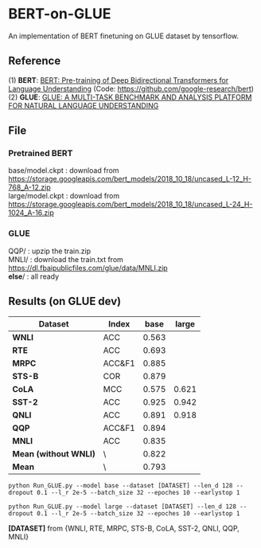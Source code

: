 # BERT-on-GLUE
An implementation of BERT finetuning on GLUE dataset by tensorflow.

## Reference
(1) **BERT**: [BERT: Pre-training of Deep Bidirectional Transformers for Language Understanding](https://arxiv.org/pdf/1810.04805.pdf) (Code: https://github.com/google-research/bert)   
(2) **GLUE**: [GLUE: A MULTI-TASK BENCHMARK AND ANALYSIS PLATFORM FOR NATURAL LANGUAGE UNDERSTANDING](https://arxiv.org/pdf/1804.07461v2.pdf)

## File
### Pretrained BERT
base/model.ckpt  : download from https://storage.googleapis.com/bert_models/2018_10_18/uncased_L-12_H-768_A-12.zip  
large/model.ckpt : download from https://storage.googleapis.com/bert_models/2018_10_18/uncased_L-24_H-1024_A-16.zip  
### GLUE
QQP/ : upzip the train.zip  
MNLI/ : download the train.txt from https://dl.fbaipublicfiles.com/glue/data/MNLI.zip   
**else**/ : all ready

## Results (on GLUE dev) 
|**Dataset**| **Index** | **base** |**large**|
|     --    |   --   |    --   |    --    | 
| **WNLI**  |   ACC  | 0.563 | |
| **RTE**   |   ACC  | 0.693 | |
| **MRPC**  | ACC&F1 | 0.885 | |
| **STS-B** |   COR  | 0.879 | |
| **CoLA**  |   MCC  | 0.575 | 0.621 |
| **SST-2** |   ACC  | 0.925 | 0.942 |
| **QNLI**  |   ACC  | 0.891 | 0.918 |
| **QQP**   | ACC&F1 | 0.894 | |
| **MNLI**  |   ACC  | 0.835 | |
| **Mean (without WNLI)**  | \ | 0.822 | |
| **Mean**  | \ | 0.793 | |

```
python Run_GLUE.py --model base --dataset [DATASET] --len_d 128 --dropout 0.1 --l_r 2e-5 --batch_size 32 --epoches 10 --earlystop 1
```
```
python Run_GLUE.py --model large --dataset [DATASET] --len_d 128 --dropout 0.1 --l_r 2e-5 --batch_size 32 --epoches 10 --earlystop 1
```
**[DATASET]** from {WNLI, RTE, MRPC, STS-B, CoLA, SST-2, QNLI, QQP, MNLI}
